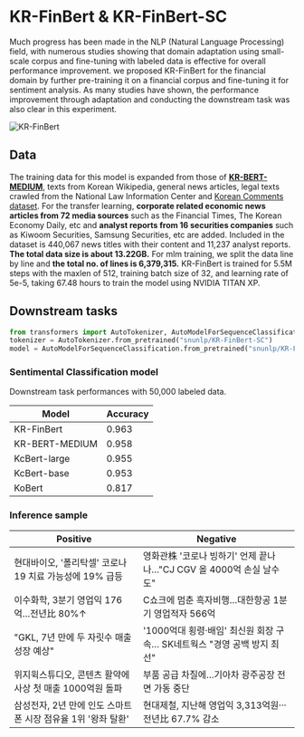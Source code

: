 # KR-FinBert & KR-FinBert-SC

Much progress has been made in the NLP (Natural Language Processing) field, with numerous studies showing that domain adaptation using small-scale corpus and fine-tuning with labeled data is effective for overall performance improvement. 
we proposed KR-FinBert for the financial domain by further pre-training it on a financial corpus and fine-tuning it for sentiment analysis. As many studies have shown, the performance improvement through adaptation and conducting the downstream task was also clear in this experiment. 

![KR-FinBert](https://huggingface.co/snunlp/KR-FinBert/resolve/main/images/KR-FinBert.png)

## Data

The training data for this model is expanded from those of **[KR-BERT-MEDIUM](https://github/snunlp/KR-Medium)**, texts from Korean Wikipedia, general news articles, legal texts crawled from the National Law Information Center and [Korean Comments dataset](https://www.kaggle.com/junbumlee/kcbert-pretraining-corpus-korean-news-comments). For the transfer learning, **corporate related economic news articles from 72 media sources** such as the Financial Times, The Korean Economy Daily, etc and **analyst reports from 16 securities companies** such as Kiwoom Securities, Samsung Securities, etc are added. Included in the dataset is 440,067 news titles with their content and 11,237 analyst reports. **The total data size is about 13.22GB.** For mlm training, we split the data line by line and **the total no. of lines is 6,379,315.**
KR-FinBert is trained for 5.5M steps with the maxlen of 512, training batch size of 32, and learning rate of 5e-5, taking 67.48 hours to train the model using NVIDIA TITAN XP.


## Downstream tasks

```python
from transformers import AutoTokenizer, AutoModelForSequenceClassification
tokenizer = AutoTokenizer.from_pretrained("snunlp/KR-FinBert-SC")
model = AutoModelForSequenceClassification.from_pretrained("snunlp/KR-FinBert-SC")
```

### Sentimental Classification model

Downstream task performances with 50,000 labeled data.

|Model|Accuracy|
|-|-|
|KR-FinBert|0.963|
|KR-BERT-MEDIUM|0.958|
|KcBert-large|0.955|
|KcBert-base|0.953|
|KoBert|0.817|

### Inference sample

|Positive|Negative|
|-|-|
|현대바이오, '폴리탁셀' 코로나19 치료 가능성에 19% 급등 | 영화관株 '코로나 빙하기' 언제 끝나나…"CJ CGV 올 4000억 손실 날수도" |
|이수화학, 3분기 영업익 176억…전년比 80%↑ | C쇼크에 멈춘 흑자비행…대한항공 1분기 영업적자 566억 |
|"GKL, 7년 만에 두 자릿수 매출성장 예상" | '1000억대 횡령·배임' 최신원 회장 구속… SK네트웍스 "경영 공백 방지 최선" |
|위지윅스튜디오, 콘텐츠 활약에 사상 첫 매출 1000억원 돌파 | 부품 공급 차질에…기아차 광주공장 전면 가동 중단 |
|삼성전자, 2년 만에 인도 스마트폰 시장 점유율 1위 '왕좌 탈환' | 현대제철, 지난해 영업익 3,313억원···전년比 67.7% 감소 |
